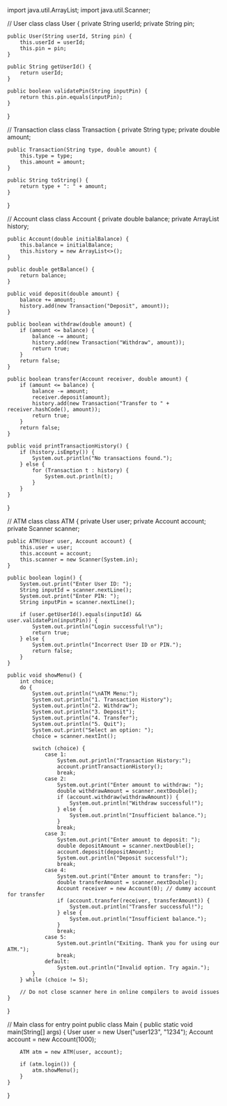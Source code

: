 import java.util.ArrayList;
import java.util.Scanner;

// User class
class User {
    private String userId;
    private String pin;

    public User(String userId, String pin) {
        this.userId = userId;
        this.pin = pin;
    }

    public String getUserId() {
        return userId;
    }

    public boolean validatePin(String inputPin) {
        return this.pin.equals(inputPin);
    }
}

// Transaction class
class Transaction {
    private String type;
    private double amount;

    public Transaction(String type, double amount) {
        this.type = type;
        this.amount = amount;
    }

    public String toString() {
        return type + ": " + amount;
    }
}

// Account class
class Account {
    private double balance;
    private ArrayList<Transaction> history;

    public Account(double initialBalance) {
        this.balance = initialBalance;
        this.history = new ArrayList<>();
    }

    public double getBalance() {
        return balance;
    }

    public void deposit(double amount) {
        balance += amount;
        history.add(new Transaction("Deposit", amount));
    }

    public boolean withdraw(double amount) {
        if (amount <= balance) {
            balance -= amount;
            history.add(new Transaction("Withdraw", amount));
            return true;
        }
        return false;
    }

    public boolean transfer(Account receiver, double amount) {
        if (amount <= balance) {
            balance -= amount;
            receiver.deposit(amount);
            history.add(new Transaction("Transfer to " + receiver.hashCode(), amount));
            return true;
        }
        return false;
    }

    public void printTransactionHistory() {
        if (history.isEmpty()) {
            System.out.println("No transactions found.");
        } else {
            for (Transaction t : history) {
                System.out.println(t);
            }
        }
    }
}

// ATM class
class ATM {
    private User user;
    private Account account;
    private Scanner scanner;

    public ATM(User user, Account account) {
        this.user = user;
        this.account = account;
        this.scanner = new Scanner(System.in);
    }

    public boolean login() {
        System.out.print("Enter User ID: ");
        String inputId = scanner.nextLine();
        System.out.print("Enter PIN: ");
        String inputPin = scanner.nextLine();

        if (user.getUserId().equals(inputId) && user.validatePin(inputPin)) {
            System.out.println("Login successful!\n");
            return true;
        } else {
            System.out.println("Incorrect User ID or PIN.");
            return false;
        }
    }

    public void showMenu() {
        int choice;
        do {
            System.out.println("\nATM Menu:");
            System.out.println("1. Transaction History");
            System.out.println("2. Withdraw");
            System.out.println("3. Deposit");
            System.out.println("4. Transfer");
            System.out.println("5. Quit");
            System.out.print("Select an option: ");
            choice = scanner.nextInt();

            switch (choice) {
                case 1:
                    System.out.println("Transaction History:");
                    account.printTransactionHistory();
                    break;
                case 2:
                    System.out.print("Enter amount to withdraw: ");
                    double withdrawAmount = scanner.nextDouble();
                    if (account.withdraw(withdrawAmount)) {
                        System.out.println("Withdraw successful!");
                    } else {
                        System.out.println("Insufficient balance.");
                    }
                    break;
                case 3:
                    System.out.print("Enter amount to deposit: ");
                    double depositAmount = scanner.nextDouble();
                    account.deposit(depositAmount);
                    System.out.println("Deposit successful!");
                    break;
                case 4:
                    System.out.print("Enter amount to transfer: ");
                    double transferAmount = scanner.nextDouble();
                    Account receiver = new Account(0); // dummy account for transfer
                    if (account.transfer(receiver, transferAmount)) {
                        System.out.println("Transfer successful!");
                    } else {
                        System.out.println("Insufficient balance.");
                    }
                    break;
                case 5:
                    System.out.println("Exiting. Thank you for using our ATM.");
                    break;
                default:
                    System.out.println("Invalid option. Try again.");
            }
        } while (choice != 5);

        // Do not close scanner here in online compilers to avoid issues
    }
}

// Main class for entry point
public class Main {
    public static void main(String[] args) {
        User user = new User("user123", "1234");
        Account account = new Account(1000);

        ATM atm = new ATM(user, account);

        if (atm.login()) {
            atm.showMenu();
        }
    }
}
